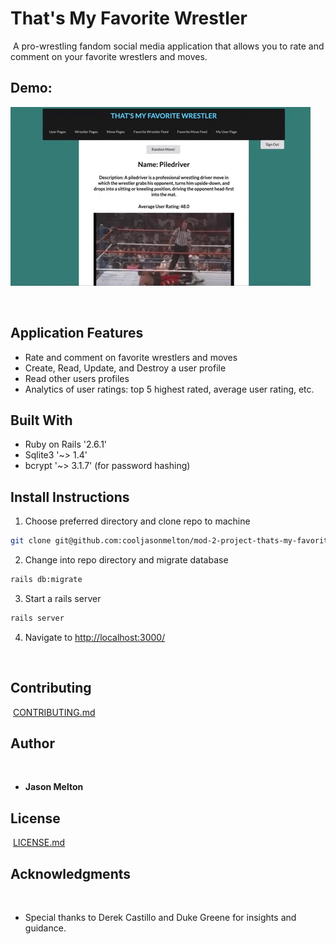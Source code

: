 


# That's My Favorite Wrestler
​​
A pro-wrestling fandom social media application that allows you to rate and comment on your favorite wrestlers and moves.

## Demo:
![demo-of-app](https://github.com/cooljasonmelton/mod-2-project-thats-my-favorite-wrestler/blob/master/Animated%20GIF-downsized_large.gif?raw=true)

​
## Application Features
* Rate and comment on favorite wrestlers and moves​​
* Create, Read, Update, and Destroy a user profile
* Read other users profiles
* Analytics of user ratings: top 5 highest rated, average user rating, etc.

## Built With​
* Ruby on Rails '2.6.1'
* Sqlite3 '~> 1.4'
* bcrypt '~> 3.1.7' (for password hashing)
​
## Install Instructions
1. Choose preferred directory and clone repo to machine
```bash
git clone git@github.com:cooljasonmelton/mod-2-project-thats-my-favorite-wrestler.git
```
2. Change into repo directory and migrate database
```bash
rails db:migrate
```
3. Start a rails server
```bash
rails server
```
4. Navigate to <a href='http://localhost:3000/'> http://localhost:3000/ </a>



​
## Contributing
​
[CONTRIBUTING.md](https://github.com/cooljasonmelton/mod-2-project-thats-my-favorite-wrestler)
​
## Author
​
* **Jason Melton**
​
## License
​
[LICENSE.md](LICENSE.md)
​
## Acknowledgments
​
* Special thanks to Derek Castillo and Duke Greene for insights and guidance.




